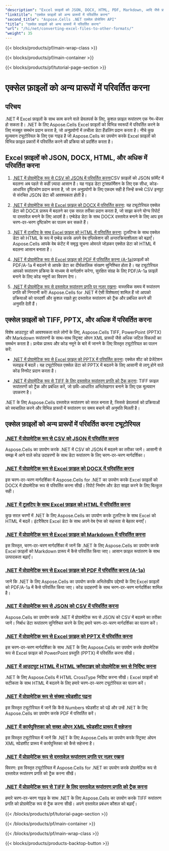 ```yaml
---
"description": "Excel फ़ाइलों को JSON, DOCX, HTML, PDF, Markdown, आदि जैसे प्रारूपों में परिवर्तित करने के लिए एक व्यापक Aspose.Cells for .NET ट्यूटोरियल सूची का अन्वेषण करें।"
"linktitle": "एक्सेल फ़ाइलों को अन्य प्रारूपों में परिवर्तित करना"
"second_title": "Aspose.Cells .NET एक्सेल प्रोसेसिंग API"
"title": "एक्सेल फ़ाइलों को अन्य प्रारूपों में परिवर्तित करना"
"url": "/hi/net/converting-excel-files-to-other-formats/"
"weight": 35
---
```


{{< blocks/products/pf/main-wrap-class >}}

{{< blocks/products/pf/main-container >}}

{{< blocks/products/pf/tutorial-page-section >}}

# एक्सेल फ़ाइलों को अन्य प्रारूपों में परिवर्तित करना

## परिचय

.NET में Excel फ़ाइलों के साथ काम करने वाले डेवलपर्स के लिए, कुशल फ़ाइल रूपांतरण एक गेम-चेंजर हो सकता है। .NET के लिए Aspose.Cells Excel फ़ाइलों को विभिन्न स्वरूपों में परिवर्तित करने के लिए मजबूत समर्थन प्रदान करता है, जो अनुप्रयोगों में लचीला डेटा हैंडलिंग प्रदान करता है। नीचे कुछ मूल्यवान ट्यूटोरियल के लिए एक गाइड है जो Aspose.Cells का उपयोग करके Excel फ़ाइलों को विभिन्न फ़ाइल प्रकारों में परिवर्तित करने की प्रक्रिया को प्रदर्शित करता है।

## Excel फ़ाइलों को JSON, DOCX, HTML, और अधिक में परिवर्तित करना

1. [.NET में प्रोग्रामेटिक रूप से CSV को JSON में परिवर्तित करना](./converting-csv-to-json/)CSV फ़ाइलों को JSON फ़ॉर्मेट में बदलना अब पहले से कहीं ज़्यादा आसान है। यह गाइड डेटा ट्रांसफ़ॉर्मेशन के लिए एक सीधा, कोड-आधारित दृष्टिकोण प्रदान करता है, जो उन अनुप्रयोगों के लिए एकदम सही है जिन्हें कच्चे CSV इनपुट से संरचित JSON डेटा की आवश्यकता होती है।

2. [.NET में प्रोग्रामेटिक रूप से Excel फ़ाइल को DOCX में परिवर्तित करना](./converting-excel-file-to-docx/): यह ट्यूटोरियल एक्सेल डेटा को DOCX प्रारूप में बदलने का एक सरल तरीका प्रदान करता है, जो साझा करने योग्य रिपोर्ट या दस्तावेज़ बनाने के लिए आदर्श है। एम्बेडेड डेटा के साथ DOCX दस्तावेज़ बनाने के लिए आप इस चरण-दर-चरण दृष्टिकोण का पालन कर सकते हैं।

3. [.NET में टूलटिप के साथ Excel फ़ाइल को HTML में परिवर्तित करना](./converting-excel-file-to-html-with-tooltip/): टूलटिप्स के साथ एक्सेल डेटा को HTML के रूप में एम्बेड करके अपने वेब एप्लिकेशन की अन्तरक्रियाशीलता को बढ़ाएँ। Aspose.Cells आपके वेब कंटेंट में समृद्ध सूचना ओवरले जोड़कर एक्सेल डेटा को HTML में बदलना आसान बनाता है।

4. [.NET में प्रोग्रामेटिक रूप से Excel फ़ाइल को PDF में परिवर्तित करना (A-1a)](./converting-excel-file-to-pdf-a-1a/)फ़ाइलों को PDF/A-1a में बदलने से आपके डेटा का दीर्घकालिक संरक्षण सुनिश्चित होता है। यह ट्यूटोरियल आपको रूपांतरण प्रक्रिया के माध्यम से मार्गदर्शन करेगा, सुरक्षित संग्रह के लिए PDF/A-1a फ़ाइलें बनाने के लिए कोड नमूनों का विवरण देगा।

5. [.NET में प्रोग्रामेटिक रूप से दस्तावेज़ रूपांतरण प्रगति पर नज़र रखना](./tracking-document-conversion-progress/): वास्तविक समय में रूपांतरण प्रगति की निगरानी करें! Aspose.Cells for .NET में ऐसी विशेषताएं शामिल हैं जो आपको प्रक्रियाओं को पारदर्शी और कुशल रखते हुए दस्तावेज़ रूपांतरण को ट्रैक और प्रबंधित करने की अनुमति देती हैं।

## एक्सेल फ़ाइलों को TIFF, PPTX, और अधिक में परिवर्तित करना

विशेष आउटपुट की आवश्यकता वाले लोगों के लिए, Aspose.Cells TIFF, PowerPoint (PPTX) और Markdown रूपांतरणों के साथ-साथ स्ट्रिक्ट ओपन XML प्रारूपों जैसे अधिक जटिल विकल्पों का समर्थन करता है। प्रत्येक प्रारूप और कोड नमूने के बारे में जानने के लिए विस्तृत ट्यूटोरियल का पालन करें:

- [.NET में प्रोग्रामेटिक रूप से Excel फ़ाइल को PPTX में परिवर्तित करना](./converting-excel-file-to-pptx/): एक्सेल शीट को प्रेजेंटेशन स्लाइड में बदलें। यह ट्यूटोरियल एक्सेल डेटा को PPTX में बदलने के लिए आसानी से लागू होने वाले कोड स्निपेट प्रदान करता है।

- [.NET में प्रोग्रामेटिक रूप से TIFF के लिए दस्तावेज़ रूपांतरण प्रगति को ट्रैक करना](./tracking-document-conversion-progress-for-tiff/): TIFF फ़ाइल रूपांतरणों को ट्रैक और प्रबंधित करें, जो छवि-आधारित अभिलेखागार बनाने के लिए एक मूल्यवान उपकरण है।

.NET के लिए Aspose.Cells दस्तावेज़ रूपांतरण को सरल बनाता है, जिससे डेवलपर्स को प्रक्रियाओं को स्वचालित करने और विभिन्न प्रारूपों में रूपांतरण पर समय बचाने की अनुमति मिलती है।

## एक्सेल फ़ाइलों को अन्य प्रारूपों में परिवर्तित करना ट्यूटोरियल
### [.NET में प्रोग्रामेटिक रूप से CSV को JSON में परिवर्तित करना](./converting-csv-to-json/)
Aspose.Cells का उपयोग करके .NET में CSV को JSON में बदलने का तरीका जानें। आसानी से समझ में आने वाले कोड उदाहरणों के साथ डेटा रूपांतरण के लिए चरण-दर-चरण मार्गदर्शिका।
### [.NET में प्रोग्रामेटिक रूप से Excel फ़ाइल को DOCX में परिवर्तित करना](./converting-excel-file-to-docx/)
इस चरण-दर-चरण मार्गदर्शिका में Aspose.Cells for .NET का उपयोग करके Excel फ़ाइलों को DOCX में प्रोग्रामेटिक रूप से परिवर्तित करना सीखें। रिपोर्ट निर्माण और डेटा साझा करने के लिए बिल्कुल सही।
### [.NET में टूलटिप के साथ Excel फ़ाइल को HTML में परिवर्तित करना](./converting-excel-file-to-html-with-tooltip/)
कुछ सरल चरणों में .NET के लिए Aspose.Cells का उपयोग करके टूलटिप्स के साथ Excel को HTML में बदलें। इंटरैक्टिव Excel डेटा के साथ अपने वेब ऐप्स को सहजता से बेहतर बनाएँ।
### [.NET में प्रोग्रामेटिक रूप से Excel फ़ाइल को Markdown में परिवर्तित करना](./converting-excel-file-to-markdown/)
इस विस्तृत, चरण-दर-चरण मार्गदर्शिका में जानें कि .NET के लिए Aspose.Cells का उपयोग करके Excel फ़ाइलों को Markdown प्रारूप में कैसे परिवर्तित किया जाए। आसान फ़ाइल रूपांतरण के साथ उत्पादकता बढ़ाएँ।
### [.NET में प्रोग्रामेटिक रूप से Excel फ़ाइल को PDF में परिवर्तित करना (A-1a)](./converting-excel-file-to-pdf-a-1a/)
जानें कि .NET के लिए Aspose.Cells का उपयोग करके अभिलेखीय उद्देश्यों के लिए Excel फ़ाइलों को PDF/A-1a में कैसे परिवर्तित किया जाए। कोड उदाहरणों के साथ चरण-दर-चरण मार्गदर्शिका शामिल है।
### [.NET में प्रोग्रामेटिक रूप से JSON को CSV में परिवर्तित करना](./converting-json-to-csv/)
Aspose.Cells का उपयोग करके .NET में प्रोग्रामेटिक रूप से JSON को CSV में बदलने का तरीका जानें। निर्बाध डेटा रूपांतरण सुनिश्चित करने के लिए हमारे चरण-दर-चरण मार्गदर्शिका का पालन करें।
### [.NET में प्रोग्रामेटिक रूप से Excel फ़ाइल को PPTX में परिवर्तित करना](./converting-excel-file-to-pptx/)
इस चरण-दर-चरण मार्गदर्शिका के साथ .NET के लिए Aspose.Cells का उपयोग करके प्रोग्रामेटिक रूप से Excel फ़ाइल को PowerPoint प्रस्तुति (PPTX) में परिवर्तित करना सीखें।
### [.NET में आउटपुट HTML में HTML क्रॉसटाइप को प्रोग्रामेटिक रूप से निर्दिष्ट करना](./specifying-html-crosstype-in-output-html/)
.NET के लिए Aspose.Cells में HTML CrossType निर्दिष्ट करना सीखें। Excel फ़ाइलों को सटीकता के साथ HTML में बदलने के लिए हमारे चरण-दर-चरण ट्यूटोरियल का पालन करें।
### [.NET में प्रोग्रामेटिक रूप से संख्या स्प्रेडशीट पढ़ना](./reading-numbers-spreadsheet/)
इस विस्तृत ट्यूटोरियल में जानें कि कैसे Numbers स्प्रेडशीट को पढ़ें और उन्हें .NET के लिए Aspose.Cells का उपयोग करके PDF में परिवर्तित करें।
### [.NET में कार्यपुस्तिका को सख्त ओपन XML स्प्रेडशीट प्रारूप में सहेजना](./saving-workbook-to-strict-open-xml-spreadsheet-format/)
इस विस्तृत ट्यूटोरियल में जानें कि .NET के लिए Aspose.Cells का उपयोग करके स्ट्रिक्ट ओपन XML स्प्रेडशीट प्रारूप में कार्यपुस्तिका को कैसे सहेजना है।
### [.NET में प्रोग्रामेटिक रूप से दस्तावेज़ रूपांतरण प्रगति पर नज़र रखना](./tracking-document-conversion-progress/)
विवरण: इस विस्तृत ट्यूटोरियल में Aspose.Cells for .NET का उपयोग करके प्रोग्रामेटिक रूप से दस्तावेज़ रूपांतरण प्रगति को ट्रैक करना सीखें।
### [.NET में प्रोग्रामेटिक रूप से TIFF के लिए दस्तावेज़ रूपांतरण प्रगति को ट्रैक करना](./tracking-document-conversion-progress-for-tiff/)
हमारे चरण-दर-चरण गाइड के साथ .NET के लिए Aspose.Cells का उपयोग करके TIFF रूपांतरण प्रगति को प्रोग्रामेटिक रूप से ट्रैक करना सीखें। अपने दस्तावेज़ प्रबंधन कौशल को बढ़ाएँ।

{{< /blocks/products/pf/tutorial-page-section >}}

{{< /blocks/products/pf/main-container >}}

{{< /blocks/products/pf/main-wrap-class >}}

{{< blocks/products/products-backtop-button >}}